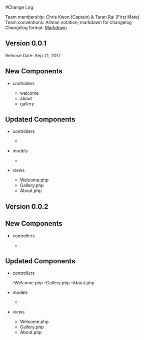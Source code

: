 #Change Log

Team membership:  Chris Kwon (Captain) & Taran Rai (First Mate)  
Team conventions: Allman notation, markdown for changelog  
Changelog format: [Markdown](https://github.com/adam-p/markdown-here/wiki/Markdown-Cheatsheet) 

## Version 0.0.1

Release Date: Sep 21, 2017

## New Components

-   controllers

    -   welcome
    -	about
    -	gallery
    
## Updated Components

-   controllers

    -   

-   models

    -   

-   views

    -   Welcome.php
    - 	Gallery.php
    -	About.php

## Version 0.0.2

## New Components

-   controllers

    -
    
## Updated Components

-   controllers

    -Welcome.php
    -Gallery.php
    -About.php

-   models

    -   

-   views

    -   Welcome.php
    - 	Gallery.php
    -	About.php

